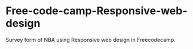 # Free-code-camp-Responsive-web-design
Survey form of NBA using Responsive web design in Freecodecamp.
